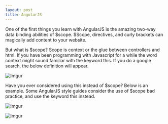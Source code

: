 ```yaml
---
layout: post
title: AngularJS
---
```


One of the first things you learn with AngularJS is the amazing two-way data binding abilities of $scope. $Scope, directives, and curly brackets can magically add content to your website. 

But what is $scope? Scope is context or the glue between controllers and html. If you have been programming with Javascript for a while the word context might sound familiar with the keyword this. If you do a google search, the below definition will appear.

![Imgur](http://i.imgur.com/OXG9Lwx.png)


Have you ever considered using this instead of $scope? Below is an example. Some AngularJS style guides consider the use of $scope bad practice, and use the keyword this instead. 

![Imgur](http://i.imgur.com/GJmCZlp.png)

![Imgur](http://i.imgur.com/uOQTT50.png)
